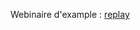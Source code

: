 Webinaire d'example : [replay](https://app.livestorm.co/openclassrooms-1/session-libre-interpretez-des-tendances-a-laide-de-visualisations-graphiques?s=3e43e7ca-27c0-485f-be85-6fe9f340b526)